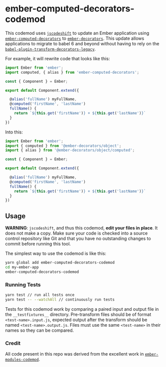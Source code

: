 # ember-computed-decorators-codemod

This codemod uses [`jscodeshift`](https://github.com/facebook/jscodeshift) to update an Ember application using [`ember-computed-decorators`](https://github.com/ember-decorators/ember-decorators/tree/v0.3.0) to [`ember-decorators`](https://github.com/ember-decorators/ember-decorators). This update allows applications to migrate to babel 6 and beyond without having to rely on the [`babel-plugin-transform-decorators-legacy`](https://github.com/loganfsmyth/babel-plugin-transform-decorators-legacy).

For example, it will rewrite code that looks like this:

```js
import Ember from 'ember';
import computed, { alias } from 'ember-computed-decorators';

const { Component } = Ember;

export default Component.extend({

  @alias('fullName') myFullName,
  @computed('firstName', 'lastName')
  fullName() {
    return `${this.get('firstName')} + ${this.get('lastName')}`
  }
})
```

Into this:

```js
import Ember from 'ember';
import { computed } from '@ember-decorators/object';
import { alias } from '@ember-decorators/object/computed';

const { Component } = Ember;

export default Component.extend({

  @alias('fullName') myFullName,
  @computed('firstName', 'lastName')
  fullName() {
    return `${this.get('firstName')} + ${this.get('lastName')}`
  }
})
```

## Usage

**WARNING**: `jscodeshift`, and thus this codemod, **edit your files in place**.
It does not make a copy. Make sure your code is checked into a source control
repository like Git and that you have no outstanding changes to commit before
running this tool.

The simplest way to use the codemod is like this:

```sh
yarn global add ember-computed-decorators-codemod
cd my-ember-app
ember-computed-decorators-codemod
```

### Running Tests

```sh
yarn test // run all tests once
yarn test -- --watchAll // continuously run tests
```

Tests for this codemod work by comparing a paired input and output file in the `__testfixtures__` directory.  Pre-transform files should be of format `<test-name>.input.js`, expected output after the transform should be named `<test-name>.output.js`. Files must use the same `<test-name>` in their names so they can be compared.


### Credit

All code present in this repo was derived from the excellent work in [`ember-modules-codemod`](https://github.com/ember-cli/ember-modules-codemod).
